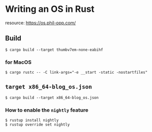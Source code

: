 # Writing an OS in Rust

resource: <https://os.phil-opp.com/>

## Build

```console
$ cargo build --target thumbv7em-none-eabihf
```

### for MacOS

```console
$ cargo rustc -- -C link-args="-e __start -static -nostartfiles"
```

## `target x86_64-blog_os.json`

```console
$ cargo build --target x86_64-blog_os.json
```

### How to enable the `nightly` feature

```console
$ rustup install nightly
$ rustup override set nightly
```
